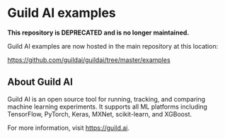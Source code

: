 # Guild AI examples

**This repository is DEPRECATED and is no longer maintained.**

Guild AI examples are now hosted in the main repository at this
location:

https://github.com/guildai/guildai/tree/master/examples

## About Guild AI

Guild AI is an open source tool for running, tracking, and comparing
machine learning experiments. It supports all ML platforms including
TensorFlow, PyTorch, Keras, MXNet, scikit-learn, and XGBoost.

For more information, visit https://guild.ai.
